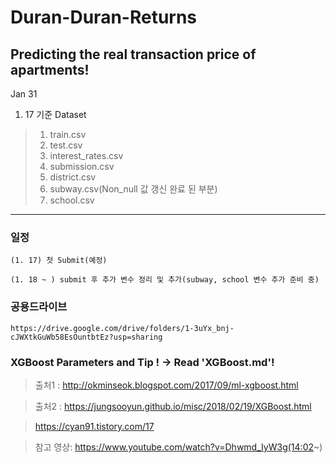 # Duran-Duran-Returns

## Predicting the real transaction price of apartments!
Jan 31 


1. 17 기준 Dataset 
> 1. train.csv
> 2. test.csv 
> 3. interest_rates.csv 
> 4. submission.csv 
> 5. district.csv 
> 6. subway.csv(Non_null 값 갱신 완료 된 부분) 
> 7. school.csv     
------------------------------------------------------------
### 일정 
    (1. 17) 첫 Submit(예정)

    (1. 18 ~ ) submit 후 추가 변수 정리 및 추가(subway, school 변수 추가 준비 중) 

### 공용드라이브
    https://drive.google.com/drive/folders/1-3uYx_bnj-cJWXtkGuWb58EsOuntbtEz?usp=sharing

### XGBoost Parameters and Tip ! -> Read 'XGBoost.md'! 

> 출처1 : http://okminseok.blogspot.com/2017/09/ml-xgboost.html

> 출처2 : https://jungsooyun.github.io/misc/2018/02/19/XGBoost.html

> https://cyan91.tistory.com/17

> 참고 영상: https://www.youtube.com/watch?v=Dhwmd_IyW3g(14:02~)
